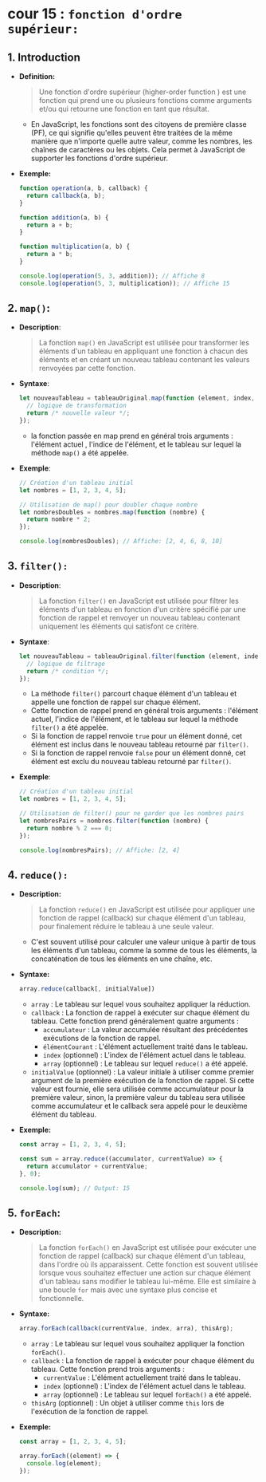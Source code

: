# cour 15 : **`fonction d'ordre supérieur:`**

## 1. **Introduction**

- **Definition:**

  > Une fonction d'ordre supérieur (higher-order function ) est une fonction qui prend une ou plusieurs fonctions comme arguments et/ou qui retourne une fonction en tant que résultat.

  - En JavaScript, les fonctions sont des citoyens de première classe (PF), ce qui signifie qu'elles peuvent être traitées de la même manière que n'importe quelle autre valeur, comme les nombres, les chaînes de caractères ou les objets. Cela permet à JavaScript de supporter les fonctions d'ordre supérieur.

- **Exemple:**

  ```javascript
  function operation(a, b, callback) {
    return callback(a, b);
  }

  function addition(a, b) {
    return a + b;
  }

  function multiplication(a, b) {
    return a * b;
  }

  console.log(operation(5, 3, addition)); // Affiche 8
  console.log(operation(5, 3, multiplication)); // Affiche 15
  ```

## 2. **`map()`:**

- **Description**:

  > La fonction `map()` en JavaScript est utilisée pour transformer les éléments d'un tableau en appliquant une fonction à chacun des éléments et en créant un nouveau tableau contenant les valeurs renvoyées par cette fonction.

- **Syntaxe**:

  ```javascript
  let nouveauTableau = tableauOriginal.map(function (element, index, array) {
    // logique de transformation
    return /* nouvelle valeur */;
  });
  ```

  - la fonction passée en map prend en général trois arguments : l'élément actuel , l'indice de l'élément, et le tableau sur lequel la méthode `map()` a été appelée.

- **Exemple**:

  ```javascript
  // Création d'un tableau initial
  let nombres = [1, 2, 3, 4, 5];

  // Utilisation de map() pour doubler chaque nombre
  let nombresDoubles = nombres.map(function (nombre) {
    return nombre * 2;
  });

  console.log(nombresDoubles); // Affiche: [2, 4, 6, 8, 10]
  ```

## 3. **`filter():`**

- **Description**:

  > La fonction `filter()` en JavaScript est utilisée pour filtrer les éléments d'un tableau en fonction d'un critère spécifié par une fonction de rappel et renvoyer un nouveau tableau contenant uniquement les éléments qui satisfont ce critère.

- **Syntaxe**:

  ```javascript
  let nouveauTableau = tableauOriginal.filter(function (element, index, array) {
    // logique de filtrage
    return /* condition */;
  });
  ```

  - La méthode `filter()` parcourt chaque élément d'un tableau et appelle une fonction de rappel sur chaque élément.
  - Cette fonction de rappel prend en général trois arguments : l'élément actuel, l'indice de l'élément, et le tableau sur lequel la méthode `filter()` a été appelée.
  - Si la fonction de rappel renvoie `true` pour un élément donné, cet élément est inclus dans le nouveau tableau retourné par `filter()`.
  - Si la fonction de rappel renvoie `false` pour un élément donné, cet élément est exclu du nouveau tableau retourné par `filter()`.

- **Exemple**:

  ```javascript
  // Création d'un tableau initial
  let nombres = [1, 2, 3, 4, 5];

  // Utilisation de filter() pour ne garder que les nombres pairs
  let nombresPairs = nombres.filter(function (nombre) {
    return nombre % 2 === 0;
  });

  console.log(nombresPairs); // Affiche: [2, 4]
  ```

## 4. **`reduce():`**

- **Description:**

  > La fonction `reduce()` en JavaScript est utilisée pour appliquer une fonction de rappel (callback) sur chaque élément d'un tableau, pour finalement réduire le tableau à une seule valeur.

  - C'est souvent utilisé pour calculer une valeur unique à partir de tous les éléments d'un tableau, comme la somme de tous les éléments, la concaténation de tous les éléments en une chaîne, etc.

- **Syntaxe:**

  ```javascript
  array.reduce(callback[, initialValue])
  ```

  - `array` : Le tableau sur lequel vous souhaitez appliquer la réduction.
  - `callback` : La fonction de rappel à exécuter sur chaque élément du tableau. Cette fonction prend généralement quatre arguments :
    - `accumulateur` : La valeur accumulée résultant des précédentes exécutions de la fonction de rappel.
    - `élémentCourant` : L'élément actuellement traité dans le tableau.
    - `index` (optionnel) : L'index de l'élément actuel dans le tableau.
    - `array` (optionnel) : Le tableau sur lequel `reduce()` a été appelé.
  - `initialValue` (optionnel) : La valeur initiale à utiliser comme premier argument de la première exécution de la fonction de rappel. Si cette valeur est fournie, elle sera utilisée comme accumulateur pour la première valeur, sinon, la première valeur du tableau sera utilisée comme accumulateur et le callback sera appelé pour le deuxième élément du tableau.

- **Exemple:**

  ```javascript
  const array = [1, 2, 3, 4, 5];

  const sum = array.reduce((accumulator, currentValue) => {
    return accumulator + currentValue;
  }, 0);

  console.log(sum); // Output: 15
  ```

## 5. **`forEach`:**

- **Description:**

  > La fonction `forEach()` en JavaScript est utilisée pour exécuter une fonction de rappel (callback) sur chaque élément d'un tableau, dans l'ordre où ils apparaissent. Cette fonction est souvent utilisée lorsque vous souhaitez effectuer une action sur chaque élément d'un tableau sans modifier le tableau lui-même. Elle est similaire à une boucle `for` mais avec une syntaxe plus concise et fonctionnelle.

- **Syntaxe:**

  ```javascript
  array.forEach(callback(currentValue, index, arra), thisArg);
  ```

  - `array` : Le tableau sur lequel vous souhaitez appliquer la fonction `forEach()`.
  - `callback` : La fonction de rappel à exécuter pour chaque élément du tableau. Cette fonction prend trois arguments :
    - `currentValue` : L'élément actuellement traité dans le tableau.
    - `index` (optionnel) : L'index de l'élément actuel dans le tableau.
    - `array` (optionnel) : Le tableau sur lequel `forEach()` a été appelé.
  - `thisArg` (optionnel) : Un objet à utiliser comme `this` lors de l'exécution de la fonction de rappel.

- **Exemple:**

  ```javascript
  const array = [1, 2, 3, 4, 5];

  array.forEach((element) => {
    console.log(element);
  });
  ```
